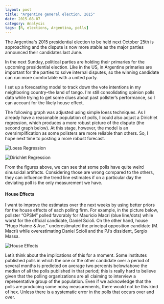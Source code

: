 ```yaml
---
layout: post
title: "Argentine general election, 2015" 
date: 2015-08-07
category: Analysis
tags: [R, elections, Argentina, polls]
---
```


The Argentina's 2015 presidential election to be held next October 25th is approaching and the dispute is now more stable  as the major parties announced their candidates last June.

<!--more-->

In the next Sunday, political parties are holding their primaries for the upcoming presidential election. Like in the US, in Argentine  primaries are important for the parties to solve internal disputes, so the winning candidate can run more comfortable with a united party.

I set up a forecasting model to track down the vote intentions in my neighboring country–the land of tango. I'm still consolidating opinion polls data while trying to get some clues about past pollster’s performance, so I can account for the likely house effect.

The following graph was adjusted using simple loess techniques. As I already have a reasonable population of polls, I could also adjust a Dirichlet regression, which produces a more robust picture of the dispute (the second graph below). At this stage, however, the model is an oversimplification as some pollsters are more reliable than others. So, I hope next time to posting a more robust forecast.

![Loess Regression](/images/blog/2015/loess.png)


![Dirichlet Regression](/images/blog/2015/dirichletreg.png)


From the figures above, we can see that some polls have quite weird sinusoidal artifacts. Considering those are wrong compared to the others, they can influence the trend line estimates if on a particular day the deviating poll is the only measurement we have.


#### House Effects
I want to improve the estimates over the next weeks by using better priors for the house effects of each polling firm. For example, in the picture below, pollster “OPSM” polled favorably for Mauricio Macri (blue line/dots) while worst for the official candidate, Daniel Scioli. On the other hand, house "Hugo Haime & Asc." underestimated the principal opposition candidate (M. Macri) while overestimating Daniel Scioli and the PJ’s dissident, Sergio Massa.


![House Effects](/images/blog/2015/dirichletreg-pollsters.png)


Let’s think about the implications of this for a moment. Some institutes published polls in which the one or the other candidate over a period of several months is predicted on average two percents below/above the median of all the polls published in that period; this is really hard to believe given that the polling organizations are all claiming to interview a representative group of the population. Even if we acknowledge that the polls are producing some noisy measurements, there would not be this kind of hex. Unless there is a systematic error in the polls that occurs over and over.


